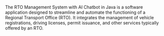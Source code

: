 The RTO Management System with AI Chatbot in Java is a software application designed to streamline and automate the functioning of a Regional Transport Office (RTO). It integrates the management of vehicle registrations, driving licenses, permit issuance, and other services typically offered by an RTO.

